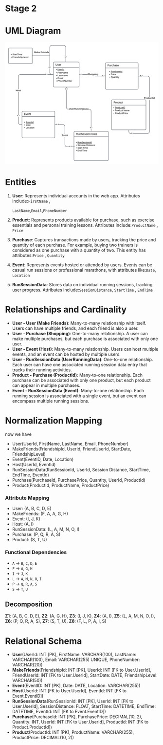 # Stage 2

# UML Diagram

![UML Diagram](./UML%20diagram.png)

# Entities

1. **User**: Represents individual accounts in the web app. Attributes include:`FirstName` ,
    
    `LastName`,`Email`,`PhoneNumber`
    
2. **Product**: Represents products available for purchase, such as exercise essentials and personal training lessons. Attributes include:`ProductName` , `Price`
3. **Purchase**: Captures transactions made by users, tracking the price and quantity of each purchase. For example, buying two trainers is considered as one purchase with a quantity of two. This entity has attributes:`Price` , `Quantity`
4. **Event**: Represents events hosted or attended by users. Events can be casual run sessions or professional marathons, with attributes like:`Date`, `Location`
5. **RunSessionData**: Stores data on individual running sessions, tracking user progress. Attributes include:`SessionDistance`, `StartTime` , `EndTime`

# Relationships and Cardinality

- **User - User (Make Friends)**: Many-to-many relationship with itself. Users can have multiple friends, and each friend is also a user.
- **User - Purchase (Shopping)**: One-to-many relationship. A user can make multiple purchases, but each purchase is associated with only one user.
- **User - Event (Host)**: Many-to-many relationship. Users can host multiple events, and an event can be hosted by multiple users.
- **User - RunSessionData (UserRunningData)**: One-to-one relationship. Each user can have one associated running session data entry that tracks their running activities.
- **Product - Purchase (ProductId)**: Many-to-one relationship. Each purchase can be associated with only one product, but each product can appear in multiple purchases.
- **Event - RunSessionData (Event)**: Many-to-one relationship. Each running session is associated with a single event, but an event can encompass multiple running sessions.

# Normalization Mapping

now we have

- User(UserId, FirstName, LastName, Email, PhoneNumber)
- MakeFriends(FriendshipId, UserId, FriendUserId, StartDate, FriendshipLevel)
- Event(EventID, Date, Location)
- Host(UserId, EventId)
- RunSessionData(RunSessionId, UserId, Session Distance, StartTime, EndTime, EventId)
- Purchase(PurchaseId, PurchasePrice, Quantity, UserId, ProductId)
- Product(ProductId, ProductName, ProductPrice)

### Attribute Mapping

- User: (A, B, C, D, E)
- MakeFriends: (F, A, A, G, H)
- Event: (I, J, K)
- Host: (A, I)
- RunSessionData: (L, A, M, N, O, I)
- Purchase: (P, Q, R, A, S)
- Product: (S, T, U)

### Functional Dependencies

- `A` → `B`, `C`, `D`, `E`
- `F` → `A`, `G`, `H`
- `I` → `J`, `K`
- `L` → `A`, `M`, `N`, `O`, `I`
- `P` → `Q`, `R`, `A`, `S`
- `S` → `T`, `U`

## Decomposition

**Z1**: (A, B, C, D, E), **Z2**: (A, G, H), **Z3**: (I, J, K), **Z4**: (A, I), **Z5**: (L, A, M, N, O, I), **Z6**: (P, Q, R, A, S), **Z7**: (S, T, U), **Z8**: (F, L, P, A, I, S)

# Relational Schema

- **User**(UserId: INT [PK], FirstName: VARCHAR(100), LastName: VARCHAR(100), Email: VARCHAR(255) UNIQUE, PhoneNumber: VARCHAR(20))
- **MakeFriends**(FriendshipId: INT [PK], UserId: INT [FK to User.UserId], FriendUserId: INT [FK to User.UserId], StartDate: DATE, FriendshipLevel: VARCHAR(50))
- **Event**(EventID: INT [PK], Date: DATE, Location: VARCHAR(255))
- **Host**(UserId: INT [FK to User.UserId], EventId: INT [FK to Event.EventID])
- **RunSessionData**(RunSessionId: INT [PK], UserId: INT [FK to User.UserId], SessionDistance: FLOAT, StartTime: DATETIME, EndTime: DATETIME, EventId: INT [FK to Event.EventID])
- **Purchase**(PurchaseId: INT [PK], PurchasePrice: DECIMAL(10, 2), Quantity: INT, UserId: INT [FK to User.UserId], ProductId: INT [FK to Product.ProductId])
- **Product**(ProductId: INT [PK], ProductName: VARCHAR(255), ProductPrice: DECIMAL(10, 2))
